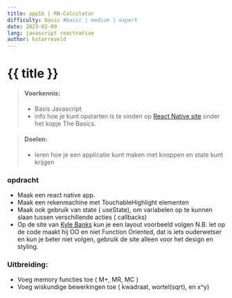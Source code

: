```yaml
---
title: app1b | RN-Calculator
difficulty: basic #basic | medium | expert
date: 2023-02-09
lang: javascript reactnative
author: kstarreveld
---
```


# {{ title }}

> #### Voorkennis:  
> * Basis Javascript 
> * info hoe je kunt opstarten is te vinden op [React Native site](https://reactnative.dev/docs/getting-started) onder het kopje The Basics.

> #### Doelen:  
> * leren hoe je een applicatie kunt maken met knoppen en state kunt krijgen


### opdracht
* Maak een react native app.
* Maak een rekenmachine met TouchableHighlight elementen
* Maak ook gebruik van state ( useState), om variabelen op te kunnen slaan tussen verschillende acties ( callbacks)
* Op de site van [Kyle Banks](https://kylewbanks.com/blog/react-native-tutorial-part-1-hello-react) kun je een layout voorbeeld volgen
N.B. let op de code maakt hij OO en niet Function Oriented, dat is iets ouderwetser en kun je beter niet volgen, gebruik de site alleen voor het design en styling.

### Uitbreiding:
* Voeg memory functies toe ( M+, MR, MC )
* Voeg wiskundige bewerkingen toe ( kwadraat, wortel(sqrt), en x^y)
